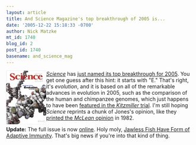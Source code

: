 ```yaml
---
layout: article
title: And Science Magazine's top breakthrough of 2005 is...
date: '2005-12-22 15:18:33 -0700'
author: Nick Matzke
mt_id: 1740
blog_id: 2
post_id: 1740
basename: and_science_mag
---
```

<img src="/uploads/2005/2005-12-22_Science_cover.gif" alt="Cover of Science magazine, Dec. 23, 2005" width="108" height="145" style="float:left;" />[_Science_](http://www.sciencemag.org) has [just named its top breakthrough for 2005](http://today.reuters.com/news/newsArticle.aspx?type=topNews&amp;storyID=2005-12-22T190514Z_01_EIC268666_RTRUKOC_0_US-SCIENCE-EVOLUTION.xml&amp;archived=False).  You get one guess after this hint: it starts with "E."  That's right, it's _evolution_, and it is based on all of the remarkable advances in evolution in 2005, such as the comparison of the human and chimpanzee genomes, which just happens to have been [featured in the _Kitzmiller_ trial](http://www.talkorigins.org/faqs/dover/day1am2.html#day1am429).  I'm still hoping _Science_ reprints a chunk of Jones's opinion, like they [printed the _McLean_ opinion](http://links.jstor.org/sici?sici=0036-8075%2819820219%293%3A215%3A4535%3C934%3ACISTDI%3E2.0.CO%3B2-U) in 1982.

**Update:** The full issue is now [online](http://www.sciencemag.org/content/vol310/issue5756/index.dtl).  Holy moly, [Jawless Fish Have Form of Adaptive Immunity](http://www.sciencemag.org/cgi/content/full/310/5756/1892b).  That's big news if you're into that kind of thing.
